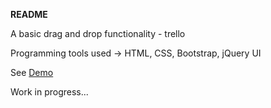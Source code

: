 **README**

A basic drag and drop functionality - trello

Programming tools used -> HTML, CSS, Bootstrap, jQuery UI

See [Demo](http://medev21.github.io/DragAndDropTrelloLike/)

Work in progress...
